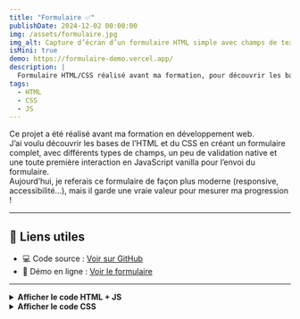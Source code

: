 ```yaml
---
title: "Formulaire ✅"
publishDate: 2024-12-02 00:00:00
img: /assets/formulaire.jpg
img_alt: Capture d’écran d’un formulaire HTML simple avec champs de texte, bouton radio, case à cocher et menu déroulant, sur fond blanc.
isMini: true
demo: https://formulaire-demo.vercel.app/
description: |
  Formulaire HTML/CSS réalisé avant ma formation, pour découvrir les bases du développement web.
tags:
  - HTML
  - CSS
  - JS
---
```


Ce projet a été réalisé avant ma formation en développement web.  
J’ai voulu découvrir les bases de l’HTML et du CSS en créant un formulaire complet, avec différents types de champs, un peu de validation native et une toute première interaction en JavaScript vanilla pour l’envoi du formulaire.  
Aujourd’hui, je referais ce formulaire de façon plus moderne (responsive, accessibilité…), mais il garde une vraie valeur pour mesurer ma progression !

---

## 🔗 Liens utiles

- 💻 Code source : [Voir sur GitHub](https://github.com/vincent-devFullStack/formulaire-demo.git)
- 🚀 Démo en ligne : [Voir le formulaire](https://formulaire-demo.vercel.app/)

---

<details>
  <summary><b>Afficher le code HTML + JS</b></summary>

```html
<!DOCTYPE html>
<html lang="fr">
  <head>
    <meta charset="UTF-8" />
    <meta name="viewport" content="width=device-width, initial-scale=1.0" />
    <title>Formulaire de démonstration</title>
    <link rel="stylesheet" href="styles.css" />
  </head>
  <body>
    <h1>Formulaire de démonstration</h1>
    <form
      action="traitement.php"
      method="post"
      onsubmit="return showConfirmation()"
    >
      <!-- Champ de texte -->
      <label for="nom">Nom :</label>
      <input
        type="text"
        id="nom"
        name="nom"
        required
        pattern="[A-Za-zÀ-ÿ ]+"
        title="Veuillez entrer uniquement des lettres."
      /><br /><br />

      <!-- Champ de texte -->
      <label for="prenom">Prénom :</label>
      <input
        type="text"
        id="prenom"
        name="prenom"
        required
        pattern="[A-Za-zÀ-ÿ ]+"
        title="Veuillez entrer uniquement des lettres."
      />
      <br /><br />

      <!-- Champ de courriel -->
      <label for="email">E-mail :</label>
      <input type="email" id="email" name="email" required /><br /><br />

      <!-- Case à cocher -->
      <label for="newsletter">
        Inscription à la newsletter :
        <input type="checkbox" name="newsletter" id="newsletter" /> </label
      ><br /><br />

      <!-- Boutons radio -->
      <label>Sélectionnez votre sexe :</label><br />
      <input type="radio" id="homme" name="sexe" value="homme" />
      <label for="homme">Homme</label><br />
      <input type="radio" id="femme" name="sexe" value="femme" />
      <label for="femme">Femme</label><br />
      <input type="radio" id="autre" name="sexe" value="autre" checked />
      <label for="autre">Autre</label><br /><br />

      <!-- Menu déroulant -->
      <label for="pays">Pays :</label>
      <select name="pays" id="pays" required>
        <option value="" disabled selected>Selectionnez un pays</option>
        <option value="france">France</option>
        <option value="belgique">Belgique</option>
        <option value="canada">Canada</option>
        <option value="suisse">Suisse</option></select
      ><br /><br />

      <!-- Champ de texte multiligne -->
      <label for="commentaires">Commentaires :</label><br />
      <textarea
        name="commentaires"
        id="commentaires"
        rows="3"
        cols="40"
      ></textarea
      ><br /><br />

      <!-- Bouton de soumission -->
      <input type="submit" value="Soumettre" />
    </form>
    <script>
      function showConfirmation() {
        alert("Votre formulaire a bien été soumis !");
      }
    </script>
  </body>
</html>
```

</details>

<details>
  <summary><b>Afficher le code CSS</b></summary>

```css
h1 {
  text-align: center;
}

textarea {
  resize: none;
}

form {
  display: flex;
  flex-direction: column;
  align-items: center;
}
```

